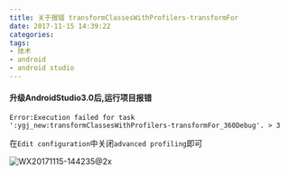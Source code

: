 ```yaml
---
title: 关于报错 transformClassesWithProfilers-transformFor
date: 2017-11-15 14:39:22
categories:
tags:
- 技术
- android
- android studio
---
```

#### 升级AndroidStudio3.0后,运行项目报错

```
Error:Execution failed for task ':ygj_new:transformClassesWithProfilers-transformFor_360Debug'. > 3
```
在`Edit configuration`中关闭`advanced profiling`即可

<!-- more -->

![WX20171115-144235@2x](http://oph0392na.bkt.clouddn.com/2017-11-15-WX20171115-144235@2x.png)


